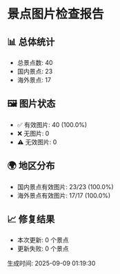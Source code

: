 
# 景点图片检查报告

## 📊 总体统计
- 总景点数: 40
- 国内景点: 23
- 海外景点: 17

## 🖼️ 图片状态
- ✅ 有效图片: 40 (100.0%)
- ❌ 无图片: 0
- ⚠️ 无效图片: 0

## 🌍 地区分布
- 国内景点有效图片: 23/23 (100.0%)
- 海外景点有效图片: 17/17 (100.0%)

## 📈 修复结果
- 本次更新: 0 个景点
- 更新失败: 0 个景点

生成时间: 2025-09-09 01:19:30

